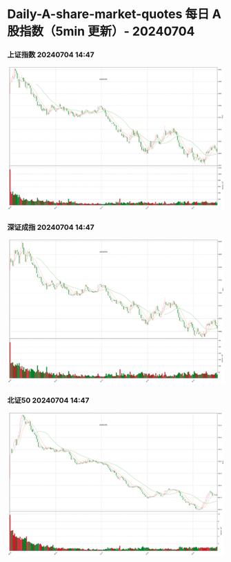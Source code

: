
# Daily-A-share-market-quotes 每日 A 股指数（5min 更新）- 20240704

### 上证指数 20240704 14:47
![](./fig/2024/7/20240704-sh000001.png)

### 深证成指 20240704 14:47
![](./fig/2024/7/20240704-sz399001.png)

### 北证50 20240704 14:47
![](./fig/2024/7/20240704-bj899050.png)
